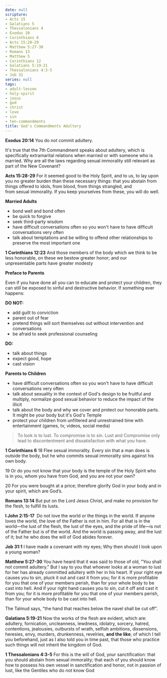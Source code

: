 ```yaml
---
date: null
scripture:
- Acts 15
- Galatians 5
- Thessalonians 4
- Exodus 20
- Corinthians 6
- Acts 15:28-29
- Matthew 5:27-30
- Romans 13
- Matthew 5
- Corinthians 12
- Galatians 5:19-21
- Thessalonians 4:3-5
- Job 31
series: null
tags:
- adult-lesson
- holy-spirit
- jesus
- god
- christ
- love
- sin
- ten-commandments
title: God's Commandments Adultery
---
```



**Exodus 20:14**
You do not commit adultery.

It's true that the 7th Commandment speaks about adultery, which is specifically extramarital relations when married or with someone who is married. Why are all the laws regarding sexual immorality still relevant as part of the New Covenant?

**Acts 15:28-29**
For it seemed good to the Holy Spirit, and to us, to lay upon you no greater burden than these necessary things: that you abstain from things offered to idols, from blood, from things strangled, and from sexual immorality. If you keep yourselves from these, you will do well.

**Married Adults**
- bond well and bond often
- be quick to forgive
- seek third-party wisdom
- have difficult conversations often so you won't have to have difficult conversations very often
- talk about temptations and be willing to offend other relationships to preserve the most important one

**1 Corinthians 12:23**
And those members of the body which we think to be less honorable, on these we bestow greater honor; and our unpresentable parts have greater modesty

**Preface to Parents**

Even if you have done all you can to educate and protect your children, they can still be exposed to sinful and destructive behavior. If something ever happens:

**DO NOT:**

- add guilt to conviction
- parent out of fear
- pretend things will sort themselves out without intervention and conversations
- be afraid to seek professional counseling

**DO:**

- talk about things
- expect good, hope
- cast vision

**Parents to Children**

- have difficult conversations often so you won't have to have difficult conversations very often
- talk about sexuality in the context of God's design to be fruitful and multiply, normalize good sexual behavior to reduce the impact of the illicit
- talk about the body and why we cover and protect our honorable parts. It might be your body but it's God's Temple
- protect your children from unfiltered and unrestrained time with entertainment (games, tv, videos, social media)

> To look is to lust. To compromise is to sin. Lust and Compromise only lead to discontentment and dissatisfaction with what you have.

**1 Corinthians 6**
18 Flee sexual immorality. Every sin that a man does is outside the body, but he who commits sexual immorality sins against his own body. 

19 Or do you not know that your body is the temple of the Holy Spirit who is in you, whom you have from God, and you are not your own? 

20 For you were bought at a price; therefore glorify God in your body and in your spirit, which are God’s.

**Romans 13:14**
But put on the Lord Jesus Christ, and make no provision for the flesh, to fulfill its lusts.

**I John‬ ‭2:15-17‬ ‭**
Do not love the world or the things in the world. If anyone loves the world, the love of the Father is not in him. For all that is in the world—the lust of the flesh, the lust of the eyes, and the pride of life—is not of the Father but is of the world. And the world is passing away, and the lust of it; but he who does the will of God abides forever.

**Job 31:1**
I have made a covenant with my eyes; Why then should I look upon a young woman?

**Matthew 5:27-30**
You have heard that it was said to those of old, "You shall not commit adultery." But I say to you that whoever looks at a woman to lust for her has already committed adultery with her in his heart. If your right eye causes you to sin, pluck it out and cast it from you; for it is more profitable for you that one of your members perish, than for your whole body to be cast into hell. And if your right hand causes you to sin, cut it off and cast it from you; for it is more profitable for you that one of your members perish, than for your whole body to be cast into hell.

The Talmud says, "the hand that reaches below the navel shall be cut off".

**Galatians 5:19-21**
Now the works of the flesh are evident, which are: adultery, fornication, uncleanness, lewdness, idolatry, sorcery, hatred, contentions, jealousies, outbursts of wrath, selfish ambitions, dissensions, heresies, envy, murders, drunkenness, revelries, **and the like**; of which I tell you beforehand, just as I also told you in time past, that those who practice such things will not inherit the kingdom of God.

**1 Thessalonians 4:3-5**
For this is the will of God, your sanctification: that you should abstain from sexual immorality; that each of you should know how to possess his own vessel in sanctification and honor, not in passion of lust, like the Gentiles who do not know God